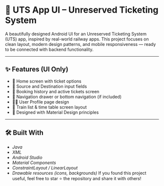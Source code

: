# 🚆 UTS App UI – Unreserved Ticketing System

A beautifully designed Android UI for an Unreserved Ticketing System (UTS) app, inspired by real-world railway apps. This project focuses on clean layout, modern design patterns, and mobile responsiveness — ready to be connected with backend functionality.

---

## ✨ Features (UI Only)

- 🎫 Home screen with ticket options  
- 📍 Source and Destination input fields  
- 🧾 Booking history and active tickets screen  
- 🧭 Navigation drawer or bottom navigation (if included)  
- 🧑‍💼 User Profile page design  
- 🚆 Train list & time table screen layout  
- 📱 Designed with Material Design principles

---

## 🛠 Built With

- *Java*
- *XML*
- *Android Studio*
- *Material Components*
- *ConstraintLayout / LinearLayout*
- *Drawable resources (icons, backgrounds)*
If you found this project useful, feel free to star ⭐ the repository and share it with others!
